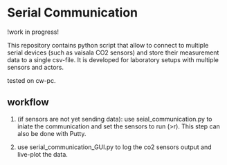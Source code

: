 # Serial Communication

!work in progress!

This repository contains python script that allow to connect to multiple serial devices (such as vaisala CO2 sensors) and store their measurement data to a single csv-file. It is developed for laboratory setups with multiple sensors and actors.

tested on cw-pc.


## workflow

1. (if sensors are not yet sending data): use seial_communication.py to iniate the communication and set the sensors to run (>r). This step can also be done with Putty.

2. use serial_communication_GUI.py to log the co2 sensors output and live-plot the data.